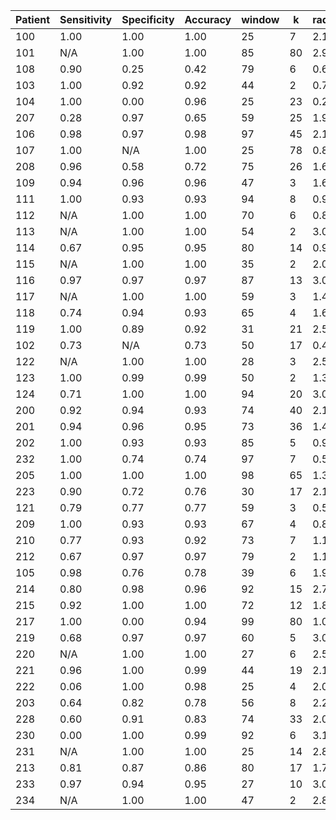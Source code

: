 | Patient | Sensitivity | Specificity | Accuracy | window | k  | radius |
|---------|-------------|-------------|----------|--------|----|--------|
| 100     | 1.00        | 1.00        | 1.00     | 25     | 7  | 2.17   |
| 101     | N/A         | 1.00        | 1.00     | 85     | 80 | 2.98   |
| 108     | 0.90        | 0.25        | 0.42     | 79     | 6  | 0.62   |
| 103     | 1.00        | 0.92        | 0.92     | 44     | 2  | 0.77   |
| 104     | 1.00        | 0.00        | 0.96     | 25     | 23 | 0.28   |
| 207     | 0.28        | 0.97        | 0.65     | 59     | 25 | 1.90   |
| 106     | 0.98        | 0.97        | 0.98     | 97     | 45 | 2.19   |
| 107     | 1.00        | N/A         | 1.00     | 25     | 78 | 0.82   |
| 208     | 0.96        | 0.58        | 0.72     | 75     | 26 | 1.67   |
| 109     | 0.94        | 0.96        | 0.96     | 47     | 3  | 1.61   |
| 111     | 1.00        | 0.93        | 0.93     | 94     | 8  | 0.94   |
| 112     | N/A         | 1.00        | 1.00     | 70     | 6  | 0.88   |
| 113     | N/A         | 1.00        | 1.00     | 54     | 2  | 3.07   |
| 114     | 0.67        | 0.95        | 0.95     | 80     | 14 | 0.92   |
| 115     | N/A         | 1.00        | 1.00     | 35     | 2  | 2.07   |
| 116     | 0.97        | 0.97        | 0.97     | 87     | 13 | 3.05   |
| 117     | N/A         | 1.00        | 1.00     | 59     | 3  | 1.41   |
| 118     | 0.74        | 0.94        | 0.93     | 65     | 4  | 1.65   |
| 119     | 1.00        | 0.89        | 0.92     | 31     | 21 | 2.58   |
| 102     | 0.73        | N/A         | 0.73     | 50     | 17 | 0.44   |
| 122     | N/A         | 1.00        | 1.00     | 28     | 3  | 2.53   |
| 123     | 1.00        | 0.99        | 0.99     | 50     | 2  | 1.38   |
| 124     | 0.71        | 1.00        | 1.00     | 94     | 20 | 3.09   |
| 200     | 0.92        | 0.94        | 0.93     | 74     | 40 | 2.10   |
| 201     | 0.94        | 0.96        | 0.95     | 73     | 36 | 1.42   |
| 202     | 1.00        | 0.93        | 0.93     | 85     | 5  | 0.91   |
| 232     | 1.00        | 0.74        | 0.74     | 97     | 7  | 0.53   |
| 205     | 1.00        | 1.00        | 1.00     | 98     | 65 | 1.33   |
| 223     | 0.90        | 0.72        | 0.76     | 30     | 17 | 2.19   |
| 121     | 0.79        | 0.77        | 0.77     | 59     | 3  | 0.59   |
| 209     | 1.00        | 0.93        | 0.93     | 67     | 4  | 0.88   |
| 210     | 0.77        | 0.93        | 0.92     | 73     | 7  | 1.13   |
| 212     | 0.67        | 0.97        | 0.97     | 79     | 2  | 1.16   |
| 105     | 0.98        | 0.76        | 0.78     | 39     | 6  | 1.98   |
| 214     | 0.80        | 0.98        | 0.96     | 92     | 15 | 2.71   |
| 215     | 0.92        | 1.00        | 1.00     | 72     | 12 | 1.84   |
| 217     | 1.00        | 0.00        | 0.94     | 99     | 80 | 1.08   |
| 219     | 0.68        | 0.97        | 0.97     | 60     | 5  | 3.04   |
| 220     | N/A         | 1.00        | 1.00     | 27     | 6  | 2.52   |
| 221     | 0.96        | 1.00        | 0.99     | 44     | 19 | 2.12   |
| 222     | 0.06        | 1.00        | 0.98     | 25     | 4  | 2.07   |
| 203     | 0.64        | 0.82        | 0.78     | 56     | 8  | 2.25   |
| 228     | 0.60        | 0.91        | 0.83     | 74     | 33 | 2.09   |
| 230     | 0.00        | 1.00        | 0.99     | 92     | 6  | 3.10   |
| 231     | N/A         | 1.00        | 1.00     | 25     | 14 | 2.87   |
| 213     | 0.81        | 0.87        | 0.86     | 80     | 17 | 1.73   |
| 233     | 0.97        | 0.94        | 0.95     | 27     | 10 | 3.07   |
| 234     | N/A         | 1.00        | 1.00     | 47     | 2  | 2.86   |